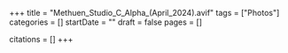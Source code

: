 +++
title = "Methuen_Studio_C_Alpha_(April_2024).avif"
tags = ["Photos"]
categories = []
startDate = ""
draft = false
pages = []

citations = []
+++
